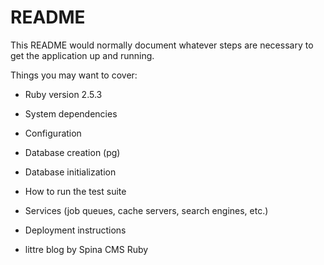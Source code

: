 # README

This README would normally document whatever steps are necessary to get the
application up and running.

Things you may want to cover:

- Ruby version 2.5.3

- System dependencies

- Configuration

- Database creation (pg)

- Database initialization

- How to run the test suite

- Services (job queues, cache servers, search engines, etc.)

- Deployment instructions

- littre blog by Spina CMS Ruby
